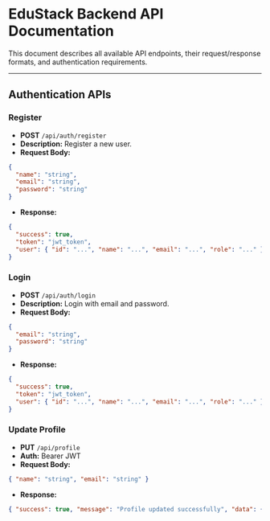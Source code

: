 # EduStack Backend API Documentation

This document describes all available API endpoints, their request/response formats, and authentication requirements.

---

## Authentication APIs

### Register
- **POST** `/api/auth/register`
- **Description:** Register a new user.
- **Request Body:**
```json
{
  "name": "string",
  "email": "string",
  "password": "string"
}
```
- **Response:**
```json
{
  "success": true,
  "token": "jwt_token",
  "user": { "id": "...", "name": "...", "email": "...", "role": "..." }
}
``` 

### Login
- **POST** `/api/auth/login`
- **Description:** Login with email and password.
- **Request Body:**
```json
{
  "email": "string",
  "password": "string"
}
```
- **Response:**
```json
{
  "success": true,
  "token": "jwt_token",
  "user": { "id": "...", "name": "...", "email": "...", "role": "..." }
}
``` 
### Update Profile
- **PUT** `/api/profile`
- **Auth:** Bearer JWT
- **Request Body:**
```json
{ "name": "string", "email": "string" }
```
- **Response:**
```json
{ "success": true, "message": "Profile updated successfully", "data": { ...user fields... } } 
``` 

